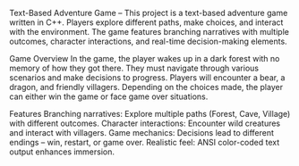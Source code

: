 Text-Based Adventure Game – 
This project is a text-based adventure game written in C++. Players explore different paths, make choices, and interact with the environment. The game features branching narratives with multiple outcomes, character interactions, and real-time decision-making elements.

Game Overview In the game, the player wakes up in a dark forest with no memory of how they got there. They must navigate through various scenarios and make decisions to progress. Players will encounter a bear, a dragon, and friendly villagers. Depending on the choices made, the player can either win the game or face game over situations.

Features Branching narratives: Explore multiple paths (Forest, Cave, Village) with different outcomes. Character interactions: Encounter wild creatures and interact with villagers. Game mechanics: Decisions lead to different endings – win, restart, or game over. Realistic feel: ANSI color-coded text output enhances immersion.
